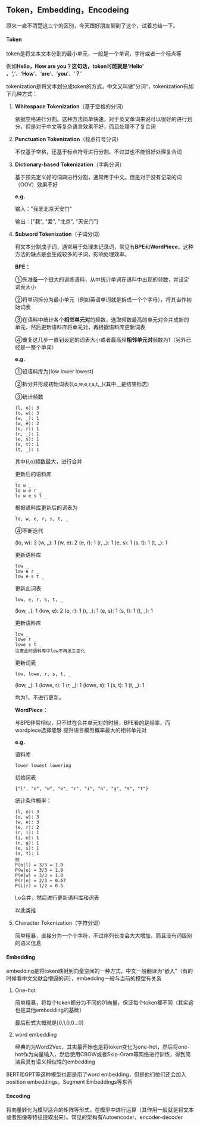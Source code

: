 ## Token，Embedding，Encodeing

原来一直不清楚这三个的区别，今天跟好朋友聊到了这个，试着总结一下。

#### Token

token是将文本文本分割的最小单元，一般是一个单词，字符或者一个标点等

例如**Hello，How are you？**这句话，token可能就是‘**Hello**’ 、‘**,**’、‘**How**’、‘**are**’、‘**you**’、‘**？**’

tokenization是将文本划分成token的方式，中文又叫做”分词“，tokenization有如下几种方式：

1. **Whitespace Tokenization**（基于空格的分词）

   依据空格进行分割。这种方法简单快速，对于英文单词来说可以很好的进行划分，但是对于中文等复杂语言效果不好，而且处理不了复合词

2. **Punctuation Tokenization**（标点符号分词）

   不仅基于空格，还基于标点符号进行分割。不过其也不能很好处理复合词

3. **Dictionary-based Tokenization**（字典分词）

   基于预先定义好的词典进行分割，通常用于中文。但是对于没有记录的词（OOV）效果不好

   **e.g.**

   输入："我爱北京天安门"

   输出：["我", "爱", "北京", "天安门"]

4. **Subword Tokenization**（子词分词）

   将文本分割成子词，通常用于处理未记录词，常见有**BPE**和**WordPiece**。这种方法的缺点是会生成较多的子词，影响处理效率。

   **BPE：**

   ①先准备一个很大的训练语料，从中统计单词在语料中出现的频数，并设定词表大小

   ②将单词拆分为最小单元（例如英语单词就是拆成一个个字母），将其当作初始词表

   ③在语料中统计各个**相邻单元对**的频数，选取频数最高的单元对合并成新的单元，然后更新语料库将单元对，再根据语料库更新词表

   ④重复这几步一直到设定的词表大小或者最高频**相邻单元对**频数为1（另外已经是一整个单词）

   **e.g.**

   ①设语料库为{low lower lowest}

   ②拆分并形成初始词表{l,o,w,e,r,s,t,_}(其中__是结束标志)

   ③统计频数

   ```
   (l, o): 3
   (o, w): 3
   (w, _): 1
   (w, e): 2
   (e, r): 1
   (r, _): 1
   (e, s): 1
   (s, t): 1
   (t, _): 1
   ```

   其中(l,o)频数最大，进行合并

   更新后的语料库

   ```
   lo w _
   lo w e r _
   lo w e s t _
   ```

   根据语料库更新后的词表为

   ```
   lo, w, e, r, s, t, _
   ```

   ④不断迭代

   (lo, w): 3
   (w, _): 1
   (w, e): 2
   (e, r): 1
   (r, _): 1
   (e, s): 1
   (s, t): 1
   (t, _): 1

   更新语料库

   ```
   low _
   low e r _
   low e s t _
   ```

   更新此词表

   ```
   low, e, r, s, t, _
   ```

   (low, _): 1
   (low, e): 2
   (e, r): 1
   (r, _): 1
   (e, s): 1
   (s, t): 1
   (t, _): 1

   更新语料库

   ```
   low _
   lowe r _
   lowe s t _
   注意此时语料库中low不再发生变化
   ```

   更新词表

   ```
   low, lowe, r, s, t, _
   ```

   (low, _): 1
   (lowe, r): 1
   (r, _): 1
   (lowe, s): 1
   (s, t): 1
   (t, _): 1

   均为1，不进行更新。

   **WordPiece：**

   与BPE非常相似，只不过在合并单元对的时候，BPE看的是频率，而wordpiece选择能够		提升语言模型概率最大的相邻单元对

   **e.g.**

   语料库

   ```
   lower lowest lowering
   ```

   初始词表

   ```
   {"l", "o", "w", "e", "r", "i", "n", "g", "s", "t"}
   ```

   统计条件概率：

   ```
   (l, o): 3
   (o, w): 3
   (w, e): 3
   (e, r): 2
   (r, i): 1
   (i, n): 1
   (n, g): 1
   (e, s): 1
   (s, t): 1
   则
   P(o|l) = 3/3 = 1.0
   P(w|o) = 3/3 = 1.0
   P(e|w) = 3/3 = 1.0
   P(r|e) = 2/3 ≈ 0.67
   P(i|r) = 1/2 = 0.5
   ```

   l,o合并，然后进行更新语料库和词表

   以此类推

5. Character Tokenization（字符分词）

   简单粗暴，直接分为一个个字符，不过序列长度会大大增加，而且没有词级别的语义信息

#### Embedding

embedding是将token映射到向量空间的一种方式，中文一般翻译为“嵌入”（有的时候看中文文献会懵逼的词），embedding一般与当前的模型有关系

1. One-hot

   简单粗暴，将每个token都分为不同的01向量，保证每个token都不同（其实这也是其他embedding的基础）

   最后形式大概就是[0,1,0,0...0]

2. word embedding

   经典的为Word2Vec，其实最开始也是将token变化为one-hot，然后将one-hot作为向量输入，然后使用CBOW或者Skip-Gram等网络进行训练，得到简洁且具有语义相似性的embedding

BERT和GPT等这种模型也都是用了word embedding，但是他们他们还会加入position embeddings，Segment Embeddings等东西

#### Encoding

将向量转化为模型适合的矩阵等形式，在模型中进行运算（其作用一般就是将文本或者图像等特征提取出来）。常见的架构有Autoencoder，encoder-decoder